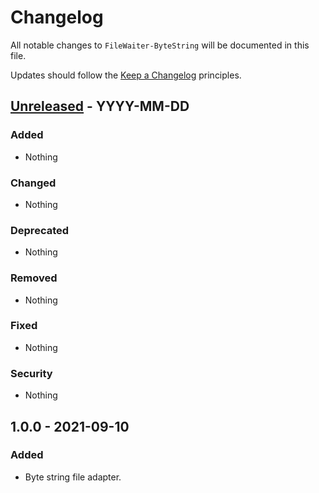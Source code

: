 # Changelog

All notable changes to `FileWaiter-ByteString` will be documented in this file.

Updates should follow the [Keep a Changelog](http://keepachangelog.com/) principles.


## [Unreleased](https://github.com/Stadly/FileWaiter-ByteString/compare/v1.0.0...HEAD) - YYYY-MM-DD

### Added
- Nothing

### Changed
- Nothing

### Deprecated
- Nothing

### Removed
- Nothing

### Fixed
- Nothing

### Security
- Nothing


## 1.0.0 - 2021-09-10

### Added
- Byte string file adapter.
